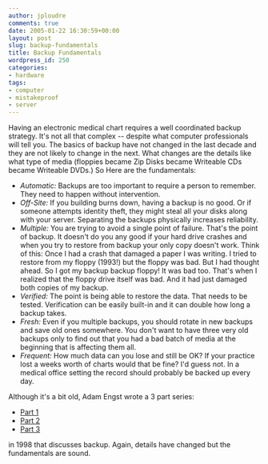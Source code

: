```yaml
---
author: jploudre
comments: true
date: 2005-01-22 16:30:59+00:00
layout: post
slug: backup-fundamentals
title: Backup Fundamentals
wordpress_id: 250
categories:
- hardware
tags:
- computer
- mistakeproof
- server
---
```


Having an electronic medical chart requires a well coordinated backup strategy. It's not all that complex -- despite what computer professionals will tell you. The basics of backup have not changed in the last decade and they are not likely to change in the next. What changes are the details like what type of media (floppies became Zip Disks became Writeable CDs became Writeable DVDs.) So Here are the fundamentals:

* *Automatic:* Backups are too important to require a person to remember. They need to happen without intervention.
* *Off-Site:* If you building burns down, having a backup is no good. Or if someone attempts identity theft, they might steal all your disks along with your server. Separating the backups physically increases reliability.
* *Multiple:* You are trying to avoid a single point of failure. That's the point of backup. It doesn't do you any good if your hard drive crashes and when you try to restore from backup your only copy doesn't work. Think of this: Once I had a crash that damaged a paper I was writing. I tried to restore from my floppy (1993!) but the floppy was bad. But I had thought ahead. So I got my backup backup floppy! It was bad too. That's when I realized that the floppy drive itself was bad. And it had just damaged both copies of my backup. 
* *Verified:* The point is being able to restore the data. That needs to be tested. Verification can be easily built-in and it can double how long a backup takes.
* *Fresh:* Even if you multiple backups, you should rotate in new backups and save old ones somewhere. You don't want to have three very old backups only to find out that you had a bad batch of media at the beginning that is affecting them all.
* *Frequent:* How much data can you lose and still be OK? If your practice lost a weeks worth of charts would that be fine? I'd guess not. In a medical office setting the record should probably be backed up every day.

Although it's a bit old, Adam Engst wrote a 3 part series:

* [Part 1](http://db.tidbits.com/getbits.acgi?tbart=04917)
* [Part 2](http://db.tidbits.com/getbits.acgi?tbart=04924)
* [Part 3](http://db.tidbits.com/getbits.acgi?tbart=04945) 

in 1998 that discusses backup. Again, details have changed but the fundamentals are sound.

